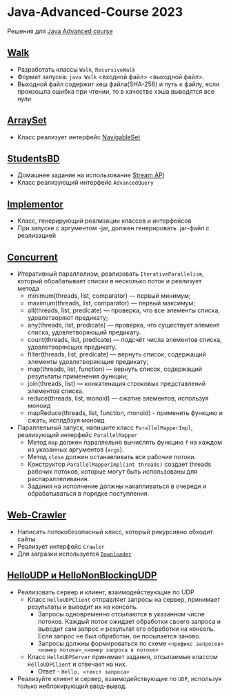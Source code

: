 # Java-Advanced-Course 2023
Решения для [Java Advanced course](https://www.kgeorgiy.info/courses/java-advanced/)

## [Walk](https://github.com/AverageBrain/java-course/tree/main/src/info/kgeorgiy/ja/morozov/arrayset)
* Разработать классы `Walk`, `RecursiveWalk`
* Формат запуска: `java Walk` <входной файл> <выходной файл>. 
* Выходной файл содержит хеш файла(SHA-256) и путь к файлу, если произошла ошибка при чтении, то в качестве хэша выводятся все нули

## [ArraySet](https://github.com/AverageBrain/java-course/tree/main/src/info/kgeorgiy/ja/morozov/arrayset)
* Класс реализует интерфейс [NavigableSet](https://docs.oracle.com/en/java/javase/19/docs/api/java.base/java/util/NavigableSet.html)

## [StudentsBD](https://github.com/AverageBrain/java-course/tree/main/src/info/kgeorgiy/ja/morozov/student)
* Домашнее задание на использование [Stream API](https://docs.oracle.com/javase/8/docs/api/java/util/stream/Stream.html)
* Класс реализующий интерфейс `AdvancedQuery`

## [Implementor](https://github.com/AverageBrain/java-course/tree/main/src/info/kgeorgiy/ja/morozov/implementor)
* Класс, генерирующий реализации классов и интерфейсов
* При запуске с аргументом -jar, должен генерировать .jar-файл с реализацией

## [Concurrent](https://github.com/AverageBrain/java-course/tree/main/src/info/kgeorgiy/ja/morozov/concurrent)
* Итеративный параллелизм, реализовать `IterativeParallelism`, который обрабатывает списки в несколько поток и реализует метода
	* minimum(threads, list, comparator) — первый минимум;
	* maximum(threads, list, comparator) — первый максимум;
	* all(threads, list, predicate) — проверка, что все элементы списка, удовлетворяют предикату;
	* any(threads, list, predicate) — проверка, что существует элемент списка, удовлетворяющий предикату.
	* count(threads, list, predicate) — подсчёт числа элементов списка, удовлетворяющих предикату.
	* filter(threads, list, predicate) — вернуть список, содержащий элементы удовлетворяющие предикату;
	* map(threads, list, function) — вернуть список, содержащий результаты применения функции;
	* join(threads, list) — конкатенация строковых представлений элементов списка.
	* reduce(threads, list, monoid) — сжатие элементов, используя моноид
	* mapReduce(threads, list, function, monoid) - применить функцию и сжать, исплдбзуя моноид
* Параллельный запуск, напишите класс `ParallelMapperImpl`, реализующий интерфейс `ParallelMapper`
	* Метод `map` должен параллельно вычислять функцию `f` на каждом из указанных аргументов (`args`).
	* Метод `close` должен останавливать все рабочие потоки.
	* Конструктор `ParallelMapperImpl(int threads)` создает threads рабочих потоков, которые могут быть использованы для распараллеливания.
	* Задания на исполнение должны накапливаться в очереди и обрабатываться в порядке поступления.

## [Web-Crawler](https://github.com/AverageBrain/java-course/tree/main/src/info/kgeorgiy/ja/morozov/crawler)
* Написать потокобезопасный класс, который рекурсивно обходит сайты
* Реализует интерфейс `Crawler`
* Для загразки используется [`Downloader`](https://github.com/AverageBrain/java-course/blob/main/test/modules/info.kgeorgiy.java.advanced.crawler/info/kgeorgiy/java/advanced/crawler/Downloader.java)

## [HelloUDP и HelloNonBlockingUDP](https://github.com/AverageBrain/java-course/tree/main/src/info/kgeorgiy/ja/morozov/hello)
* Реализовать сервер и клиент, взаимодействующие по UDP
	* Класс `HelloUDPClient` отправляет запросы на сервер, принимает результаты и выводит их на консоль.
		* Запросы одновременно отсылаются в указанном числе потоков. Каждый поток ожидает обработки своего запроса и выводит сам запрос и результат его обработки на консоль. Если запрос не был обработан, он посылается заново.
		* Запросы должны формироваться по схеме `<префикс запросов><номер потока>_<номер запроса в потоке>`
	* Класс `HelloUDPServer` принимает задания, отсылаемые классом `HelloUDPClient` и отвечает на них.
		* Ответ - `Hello, <текст запроса>`
* Реализуйте клиент и сервер, взаимодействующие по `UDP`, используя только неблокирующий ввод-вывод.

